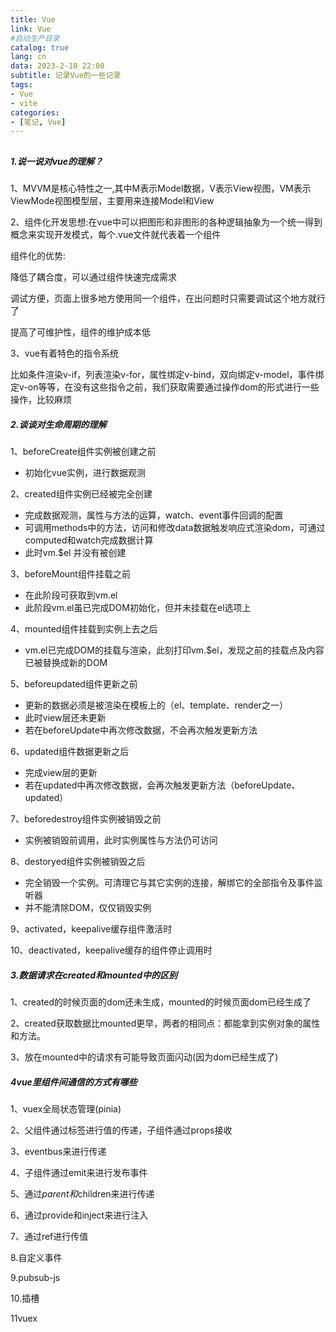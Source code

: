 ```yaml
---
title: Vue
link: Vue
#自动生产目录
catalog: true
lang: cn
data: 2023-2-10 22:00
subtitle: 记录Vue的一些记录
tags:
- Vue
- vite
categories:
- [笔记, Vue]
---
```

## 
##### 1.说一说对vue的理解？

1、MVVM是核心特性之一,其中M表示Model数据，V表示View视图，VM表示ViewMode视图模型层，主要用来连接Model和View

2、组件化开发思想:在vue中可以把图形和非图形的各种逻辑抽象为一个统一得到概念来实现开发模式，每个.vue文件就代表着一个组件

组件化的优势:

   降低了耦合度，可以通过组件快速完成需求

   调试方便，页面上很多地方使用同一个组件，在出问题时只需要调试这个地方就行了

   提高了可维护性，组件的维护成本低

3、vue有着特色的指令系统

 比如条件渲染v-if，列表渲染v-for，属性绑定v-bind，双向绑定v-model，事件绑定v-on等等，在没有这些指令之前，我们获取需要通过操作dom的形式进行一些操作，比较麻烦

##### 2.**谈谈对生命周期的理解**

1、beforeCreate组件实例被创建之前

- 初始化vue实例，进行数据观测

2、created组件实例已经被完全创建

- 完成数据观测，属性与方法的运算，watch、event事件回调的配置
- 可调用methods中的方法，访问和修改data数据触发响应式渲染dom，可通过computed和watch完成数据计算
- 此时vm.$el 并没有被创建

3、beforeMount组件挂载之前

- 在此阶段可获取到vm.el
- 此阶段vm.el虽已完成DOM初始化，但并未挂载在el选项上

4、mounted组件挂载到实例上去之后

- vm.el已完成DOM的挂载与渲染，此刻打印vm.$el，发现之前的挂载点及内容已被替换成新的DOM

5、beforeupdated组件更新之前

- 更新的数据必须是被渲染在模板上的（el、template、render之一）
- 此时view层还未更新
- 若在beforeUpdate中再次修改数据，不会再次触发更新方法

6、updated组件数据更新之后

- 完成view层的更新
- 若在updated中再次修改数据，会再次触发更新方法（beforeUpdate、updated）

7、beforedestroy组件实例被销毁之前

- 实例被销毁前调用，此时实例属性与方法仍可访问

8、destoryed组件实例被销毁之后

- 完全销毁一个实例。可清理它与其它实例的连接，解绑它的全部指令及事件监听器
- 并不能清除DOM，仅仅销毁实例

9、activated，keepalive缓存组件激活时

10、deactivated，keepalive缓存的组件停止调用时



##### 3.**数据请求在created和mounted中的区别**

1、created的时候页面的dom还未生成，mounted的时候页面dom已经生成了

2、created获取数据比mounted更早，两者的相同点：都能拿到实例对象的属性和方法。

3、放在mounted中的请求有可能导致页面闪动(因为dom已经生成了)

##### 4**vue里组件间通信的方式有哪些**



1、vuex全局状态管理(pinia)

2、父组件通过标签进行值的传递，子组件通过props接收

3、eventbus来进行传递

4、子组件通过emit来进行发布事件

5、通过$parent和$children来进行传递

6、通过provide和inject来进行注入

7、通过ref进行传值

8.自定义事件

9.pubsub-js

10.插槽

11vuex
